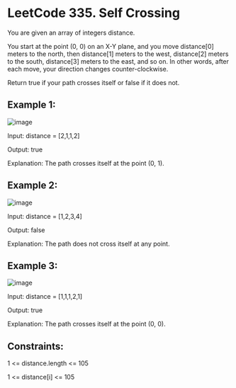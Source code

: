 # LeetCode 335. Self Crossing

You are given an array of integers distance.

You start at the point (0, 0) on an X-Y plane, and you move distance[0] meters to the north, then distance[1] meters to the west, distance[2] meters to the south, distance[3] meters to the east, and so on. In other words, after each move, your direction changes counter-clockwise.

Return true if your path crosses itself or false if it does not.

 

## Example 1:

![image](https://github.com/user-attachments/assets/213979ff-edea-47db-aebb-eb26702e9669)


Input: distance = [2,1,1,2]

Output: true

Explanation: The path crosses itself at the point (0, 1).

## Example 2:

![image](https://github.com/user-attachments/assets/6bc37e44-b04c-49ab-925a-c838d8b1f8ef)


Input: distance = [1,2,3,4]

Output: false

Explanation: The path does not cross itself at any point.

## Example 3:

![image](https://github.com/user-attachments/assets/01628cb6-3c92-4478-b1b0-833547eba475)


Input: distance = [1,1,1,2,1]

Output: true

Explanation: The path crosses itself at the point (0, 0).
 

## Constraints:

1 <= distance.length <= 105

1 <= distance[i] <= 105
